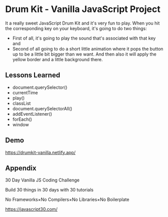 # Drum Kit - Vanilla JavaScript Project

It a really sweet JavaScript Drum Kit and it's very fun to play.
When you hit the corresponding key on your keyboard, it's going to do two things:

- First of all, it's going to play the sound that's associated with that key and
- Second of all going to do a short little animation where it pops the button up to be a little bit bigger than we want.
  And then also it will apply the yellow border and a little background there.

## Lessons Learned

- document.querySelector()
- currentTime
- play()
- classList
- document.querySelectorAll()
- addEventListener()
- forEach()
- window


## Demo

https://drumkit-vanilla.netlify.app/

## Appendix

30 Day Vanilla JS Coding Challenge

Build 30 things in 30 days with 30 tutorials

No Frameworks×No Compilers×No Libraries×No Boilerplate

https://javascript30.com/
